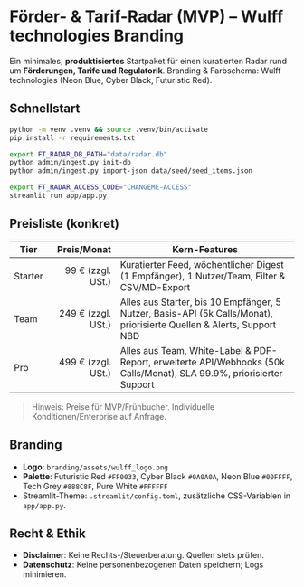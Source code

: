# Förder- & Tarif-Radar (MVP) – Wulff technologies Branding

Ein minimales, **produktisiertes** Startpaket für einen kuratierten Radar rund um **Förderungen, Tarife und Regulatorik**.
Branding & Farbschema: Wulff technologies (Neon Blue, Cyber Black, Futuristic Red).

## Schnellstart
```bash
python -m venv .venv && source .venv/bin/activate
pip install -r requirements.txt

export FT_RADAR_DB_PATH="data/radar.db"
python admin/ingest.py init-db
python admin/ingest.py import-json data/seed/seed_items.json

export FT_RADAR_ACCESS_CODE="CHANGEME-ACCESS"
streamlit run app/app.py
```

## Preisliste (konkret)
| Tier   | Preis/Monat | Kern-Features |
|--------|-------------:|---------------|
| Starter | 99 € (zzgl. USt.) | Kuratierter Feed, wöchentlicher Digest (1 Empfänger), 1 Nutzer/Team, Filter & CSV/MD-Export |
| Team    | 249 € (zzgl. USt.) | Alles aus Starter, bis 10 Empfänger, 5 Nutzer, Basis-API (5k Calls/Monat), priorisierte Quellen & Alerts, Support NBD |
| Pro     | 499 € (zzgl. USt.) | Alles aus Team, White-Label & PDF-Report, erweiterte API/Webhooks (50k Calls/Monat), SLA 99.9%, priorisierter Support |

> Hinweis: Preise für MVP/Frühbucher. Individuelle Konditionen/Enterprise auf Anfrage.

## Branding
- **Logo**: `branding/assets/wulff_logo.png`
- **Palette**: Futuristic Red `#FF0033`, Cyber Black `#0A0A0A`, Neon Blue `#00FFFF`, Tech Grey `#888C8F`, Pure White `#FFFFFF`
- Streamlit-Theme: `.streamlit/config.toml`, zusätzliche CSS-Variablen in `app/app.py`.

## Recht & Ethik
- **Disclaimer**: Keine Rechts-/Steuerberatung. Quellen stets prüfen.
- **Datenschutz**: Keine personenbezogenen Daten speichern; Logs minimieren.
